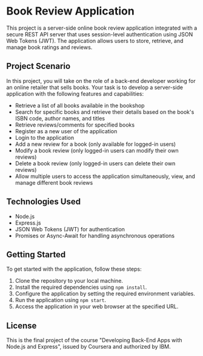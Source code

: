 # Book Review Application

This project is a server-side online book review application integrated with a secure REST API server that uses session-level authentication using JSON Web Tokens (JWT). The application allows users to store, retrieve, and manage book ratings and reviews. 

## Project Scenario

In this project, you will take on the role of a back-end developer working for an online retailer that sells books. Your task is to develop a server-side application with the following features and capabilities:

- Retrieve a list of all books available in the bookshop
- Search for specific books and retrieve their details based on the book's ISBN code, author names, and titles
- Retrieve reviews/comments for specified books
- Register as a new user of the application
- Login to the application
- Add a new review for a book (only available for logged-in users)
- Modify a book review (only logged-in users can modify their own reviews)
- Delete a book review (only logged-in users can delete their own reviews)
- Allow multiple users to access the application simultaneously, view, and manage different book reviews

## Technologies Used

- Node.js
- Express.js
- JSON Web Tokens (JWT) for authentication
- Promises or Async-Await for handling asynchronous operations

## Getting Started

To get started with the application, follow these steps:

1. Clone the repository to your local machine.
2. Install the required dependencies using `npm install`.
3. Configure the application by setting the required environment variables.
4. Run the application using `npm start`.
5. Access the application in your web browser at the specified URL.

## License

This is the final project of the course "Developing Back-End Apps with Node.js and Express", issued by Coursera and authorized by IBM. 
